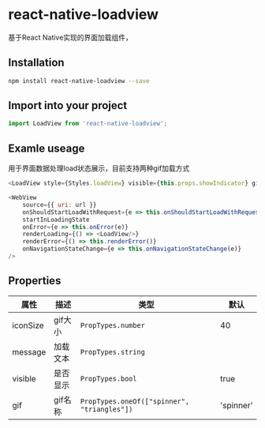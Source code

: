 # react-native-loadview
基于React Native实现的界面加载组件，

## Installation

```bash
npm install react-native-loadview --save
```

## Import into your project

```js
import LoadView from 'react-native-loadview';
```

## Examle useage
用于界面数据处理load状态展示，目前支持两种gif加载方式

```js
<LoadView style={Styles.loadView} visible={this.props.showIndicator} gif='triangles' />
```
```js
<WebView
    source={{ uri: url }}
    onShouldStartLoadWithRequest={e => this.onShouldStartLoadWithRequest(e)}
    startInLoadingState
    onError={e => this.onError(e)}
    renderLoading={() => <LoadView/>}
    renderError={() => this.renderError()}
    onNavigationStateChange={e => this.onNavigationStateChange(e)}
/>
```

## Properties
属性  | 描述    | 类型  | 默认    
------ | ------ | ------  | ------
iconSize  | gif大小 | ``` PropTypes.number ``` | 40
message | 加载文本  | ``` PropTypes.string ``` |   
visible | 是否显示  | ``` PropTypes.bool ```  | true 
gif | gif名称  | ``` PropTypes.oneOf(["spinner", "triangles"]) ```  | 'spinner'
